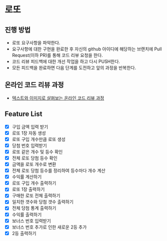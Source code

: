 # 로또
## 진행 방법
* 로또 요구사항을 파악한다.
* 요구사항에 대한 구현을 완료한 후 자신의 github 아이디에 해당하는 브랜치에 Pull Request(이하 PR)를 통해 코드 리뷰 요청을 한다.
* 코드 리뷰 피드백에 대한 개선 작업을 하고 다시 PUSH한다.
* 모든 피드백을 완료하면 다음 단계를 도전하고 앞의 과정을 반복한다.

## 온라인 코드 리뷰 과정
* [텍스트와 이미지로 살펴보는 온라인 코드 리뷰 과정](https://github.com/next-step/nextstep-docs/tree/master/codereview)

## Feature List
- [x] 구입 금액 입력 받기
- [x] 로또 1장 자동 생성
- [x] 로또 구입 개수만큼 로또 생성
- [x] 당첨 번호 입력받기
- [x] 로또 같은 개수 및 등수 확인
- [x] 전체 로또 당첨 등수 확인
- [x] 금액을 로또 개수로 변환
- [x] 전체 로또 당첨 등수를 정리하여 등수마다 개수 계산
- [x] 수익률 계산하기
- [x] 로또 구입 개수 출력하기
- [x] 로또 1장 출력하기
- [x] 구매한 로또 전체 출력하기
- [x] 일치한 갯수와 당첨 갯수 출력하기
- [x] 전체 당첨 통계 출력하기
- [x] 수익률 출력하기
- [x] 보너스 번호 입력받기
- [x] 보너스 번호 추가로 인한 새로운 2등 추가
- [x] 2등 출력하기
